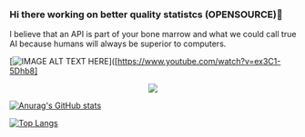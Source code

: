 ### Hi there working on better quality statistcs (OPENSOURCE)👋
I believe that an API is part of your bone marrow and what we could call true AI because humans will always be superior to computers.

[![IMAGE ALT TEXT HERE](https://img.youtube.com/vi/YOUTUBE_VIDEO_ID_HERE/0.jpg)]([https://www.youtube.com/watch?v=ex3C1-5Dhb8]

<p align="center">
  <img align="center" src="https://github.com/smallnest/smallnest/raw/master/developer.gif"/>
</p>


[![Anurag's GitHub stats](https://github-readme-stats.vercel.app/api?username=2lambda123)](https://github.com/2lambda123/github-readme-stats)

[![Top Langs](https://github-readme-stats.vercel.app/api/top-langs/?username=2lambda123&layout=pie)](https://github.com/2lambda123/github-readme-stats)
<!--
**2lambda123/2lambda123** is a ✨ _special_ ✨ repository because its `README.md` (this file) appears on your GitHub profile.

Here are some ideas to get you started:

- 🔭 I’m currently working on ...
- 🌱 I’m currently learning ...
- 👯 I’m looking to collaborate on ...
- 🤔 I’m looking for help with ...
- 💬 Ask me about ...
- 📫 How to reach me: ...
- 😄 Pronouns: ...
- ⚡ Fun fact: ...
-->
